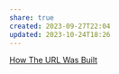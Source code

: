 ```yaml
---
share: true
created: 2023-09-27T22:04
updated: 2023-10-24T18:26
---
```

[How The URL Was Built](https://www.welcometothejungle.com/en/articles/btc-url-internet)